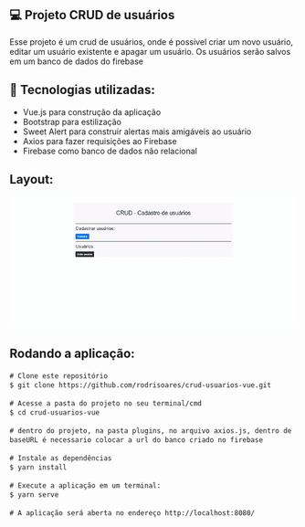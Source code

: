 ## 💻 Projeto CRUD de usuários

Esse projeto é um crud de usuários, onde é possivel criar um novo usuário, editar um usuário existente e apagar um usuário. Os usuários serão salvos em um banco de dados do firebase

## 🚀 Tecnologias utilizadas:
- Vue.js para construção da aplicação
- Bootstrap para estilização
- Sweet Alert para construir alertas mais amigáveis ao usuário
- Axios para fazer requisições ao Firebase
- Firebase como banco de dados não relacional

## Layout:
<img src="https://github.com/rodrisoares/crud-usuarios-vue/blob/main/src/assets/crud-usuarios-layout.gif" />

## Rodando a aplicação:
```
# Clone este repositório
$ git clone https://github.com/rodrisoares/crud-usuarios-vue.git

# Acesse a pasta do projeto no seu terminal/cmd
$ cd crud-usuarios-vue

# dentro do projeto, na pasta plugins, no arquivo axios.js, dentro de baseURL é necessario colocar a url do banco criado no firebase

# Instale as dependências
$ yarn install

# Execute a aplicação em um terminal:
$ yarn serve

# A aplicação será aberta no endereço http://localhost:8080/
```
